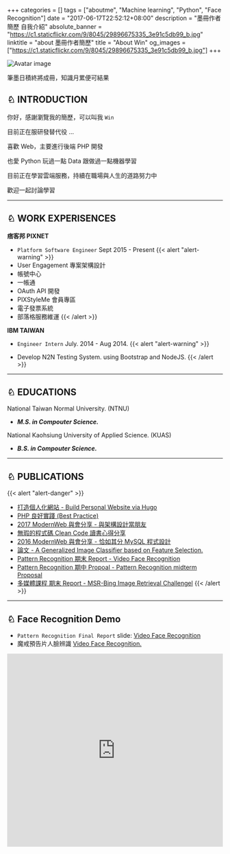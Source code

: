 +++
categories = []
tags = ["aboutme", "Machine learning", "Python", "Face Recognition"]
date = "2017-06-17T22:52:12+08:00"
description = "墨冊作者簡歷 自我介紹"
absolute_banner = "https://c1.staticflickr.com/9/8045/29896675335_3e91c5db99_b.jpg"
linktitle = "about 墨冊作者簡歷"
title = "About Win"
og_images = ["https://c1.staticflickr.com/9/8045/29896675335_3e91c5db99_b.jpg"]
+++

<div class="pull-right col-md-4 widget-author  boxed  push-down-30">
    <div class="widget-author__image-container">
        <div class="widget-author__avatar--light">
            <img src="/img/avatar.jpg" alt="Avatar image">
        </div>
    </div>
    <div class="row">
        <div class="col-xs-12">
            <div class="widget-social-icons push-down-15">
                <a class="btn btn-social-icon btn-twitter" target="_blank" href="https://twitter.com/kylinwin"><span class="fa fa-twitter"></span></a>
                <a class="btn btn-social-icon btn-linkedin" target="_blank" href="https://www.linkedin.com/in/win-yu-0537717b"><i class="fa fa-linkedin"></i></a>
                <a class="btn btn-social-icon btn-instagram" target="_blank" href="//slideshare.net/kylinfish"><i class="fa fa-slideshare"></i></a>
                <a class="btn btn-social-icon btn-tumblr" target="_blank" href="mailto:kylinfish@gmail.tw"><i class="fa fa-envelope"></i></a>
                <a class="btn btn-social-icon btn-github" target="_blank" href="https://github.com/kylinfish"><i class="fa fa-github"></i></a>
                <a class="btn btn-social-icon btn-flickr" target="_blank" href="https://www.flickr.com/kylinyu"><i class="fa fa-flickr"></i></a>
            </div>
        </div>
    </div>
    <p>筆墨日積終將成冊，知識月累便可結果</p>
</div>

<div class="col-md-8 push-down-30">
<h2> ♘ INTRODUCTION</h2>

<p>你好，感謝瀏覽我的簡歷，可以叫我 <code>Win</code></p>
<p>目前正在服研發替代役 ...</p>
<p>喜歡 Web，主要進行後端 PHP 開發</p>
<p>也愛 Python 玩過一點 Data 跟做過一點機器學習</p>
<p>目前正在學習雲端服務，持續在職場與人生的道路努力中</p>
<p>歡迎一起討論學習</p>

</div>

<hr>

## ♘ WORK EXPERISENCES

<span class="text-primary">__痞客邦 PIXNET__</span>

* `Platform Software Engineer` Sept 2015 - Present
{{< alert "alert-warning" >}}
* User Engagement 專案架構設計
* 帳號中心
* 一帳通
* OAuth API 開發
* PIXStyleMe 會員專區
* 電子發票系統
* 部落格服務維運
{{< /alert >}}

<span class="text-primary">__IBM TAIWAN__</span>

- `Engineer Intern` July. 2014 - Aug 2014.
{{< alert "alert-warning" >}}
* Develop N2N Testing System. using Bootstrap and NodeJS.
{{< /alert >}}

----

## ♘ EDUCATIONS

National Taiwan Normal University. (NTNU)

* ___M.S. in Compouter Science.___

National Kaohsiung University of Applied Science. (KUAS)

* ___B.S. in Compouter Science.___

----

## ♘ PUBLICATIONS

{{< alert "alert-danger" >}}
* [打造個人化網站 - Build Personal Website via Hugo](http://www.slideshare.net/kylinfish/php-best-practice-81744253)
* [PHP 良好實踐 (Best Practice)](https://www.slideshare.net/kylinfish/build-personal-website-via-hugo)
* [2017 ModernWeb 與會分享 - 與架構設計當朋友](https://www.slideshare.net/kylinfish/ss-80020439)
* [無瑕的程式碼 Clean Code 讀書心得分享](https://www.slideshare.net/kylinfish/clean-code-72688451)
* [2016 ModernWeb 與會分享 - 恰如其分 MySQL 程式設計](https://www.slideshare.net/kylinfish/modernweb-mysql)
* [論文 - A Generalized Image Classifier based on Feature Selection.](http://ndltd.ncl.edu.tw/cgi-bin/gs32/gsweb.cgi?o=dnclcdr&s=id=%22103NTNU5392006%22.&searchmode=basic)
* [Pattern Recognition 期末 Report - Video Face Recognition](https://www.slideshare.net/kylinfish/pattern-recognition-midterm-proposal)
* [Pattern Recognition 期中 Propoal - Pattern Recognition midterm Proposal](https://www.slideshare.net/kylinfish/pattern-recognition-midterm-proposal)
* [多媒體課程 期末 Report - MSR-Bing Image Retrieval Challengel](https://www.slideshare.net/kylinfish/msrbing-image-retrieval-challenge-written-by-win)
{{< /alert >}}

----

## ♘ Face Recognition Demo

* `Pattern Recognition Final Report` slide: [Video Face Recognition](http://www.slideshare.net/kylinfish/video-face-recognition-pattern-recognition-final-report-43037436)
* 魔戒預告片人臉辨識 [Video Face Recognition.](https://www.youtube.com/watch?v=-gou12pMmt4)

<iframe width="100%" height="450" src="https://www.youtube.com/embed/-gou12pMmt4" frameborder="0" allowfullscreen></iframe>


<script type="text/javascript">
(function(d,s,id){var z=d.createElement(s);z.type="text/javascript";z.id=id;z.async=true;z.src="//static.zotabox.com/0/b/0b20715fb7c5566c7604a7940f10f254/widgets.js";var sz=d.getElementsByTagName(s)[0];sz.parentNode.insertBefore(z,sz)}(document,"script","zb-embed-code"));
</script>
